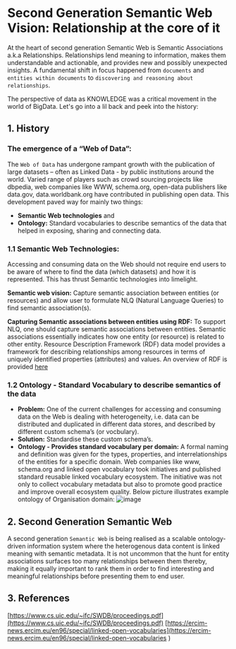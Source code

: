 # Second Generation Semantic Web Vision: Relationship at the core of it
At the heart of second generation Semantic Web is Semantic Associations a.k.a Relationships. Relationships lend meaning to information, makes them understandable and actionable, and provides new and possibly unexpected insights. A fundamental shift in focus happened from `documents` and `entities within documents` to `discovering and reasoning about relationships`. 

The perspective of data as KNOWLEDGE was a critical movement in the world of BigData. Let's go into a lil back and peek into the history:

## 1. History
### The emergence of a “Web of Data”:
The `Web of Data` has undergone rampant growth with the publication of large datasets – often as Linked Data - by public institutions around the world.  Varied range of players such as crowd sourcing projects like dbpedia, web companies like WWW, schema.org, open-data publishers like data.gov, data.worldbank.org have contributed in publishing open data. This development paved way for mainly two things: 
- **Semantic Web technologies** and 
- **Ontology:** Standard vocabularies to describe semantics of the data that helped in exposing, sharing and connecting data.

### 1.1 Semantic Web Technologies:
Accessing and consuming data on the Web should not require end users to be aware of where to find the data (which datasets) and how it is represented. This has thrust Semantic technologies into limelight.

**Semantic web vision:** Capture semantic association between entities (or resources) and allow user to formulate NLQ (Natural Language Queries) to find semantic association(s).

**Capturing Semantic associations between entities using RDF:**
To support NLQ, one should capture semantic associations between entities. Semantic associations essentially indicates how one entity (or resource) is related to other entity. Resource Description Framework (RDF) data model provides a framework for describing relationships among resources in terms of uniquely identified properties (attributes) and values. An overview of RDF is provided [here](https://spoddutur.github.io/my-notes/rdf-overview)

### 1.2 Ontology - Standard Vocabulary to describe semantics of the data
- **Problem:** One of the current challenges for accessing and consuming data on the Web is dealing with heterogeneity, i.e. data can be distributed and duplicated in different data stores, and described by different custom schema’s (or vocbulary). 
- **Solution:** Standardise these custom schema’s.
- **Ontology - Provides standard vocabulary per domain:** A formal naming and definition was given for the types, properties, and interrelationships of the entities for a specific domain. Web companies like www, schema.org and linked open vocabulary took initiatives and published standard reusable linked vocabulary ecosystem. The initiative was not only to collect vocabulary metadata but also to promote good practice and improve overall ecosystem quality. Below picture illustrates example ontology of Organisation domain:
![image](https://user-images.githubusercontent.com/22542670/31596678-aed42424-b261-11e7-9059-abb5a6bb8784.png)


## 2. Second Generation Semantic Web
A second generation `Semantic Web` is being realised as a scalable ontology-driven information system where the heterogenous data content is linked meaning with semantic metadata. It is not uncommon that the hunt for entity associations surfaces too many relationships between them thereby, making it equally important to rank them in order to find interesting and meaningful relationships before presenting them to end user.

## 3. References
[https://www.cs.uic.edu/~ifc/SWDB/proceedings.pdf](https://www.cs.uic.edu/~ifc/SWDB/proceedings.pdf)
[https://ercim-news.ercim.eu/en96/special/linked-open-vocabularies](https://ercim-news.ercim.eu/en96/special/linked-open-vocabularies 
)


